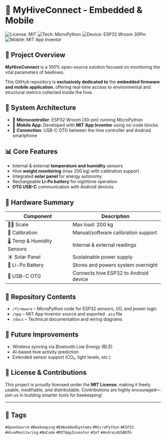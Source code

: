# 🐝 MyHiveConnect - Embedded & Mobile

![License: MIT](https://img.shields.io/badge/License-MIT-yellow.svg)
![Tech: MicroPython](https://img.shields.io/badge/Tech-MicroPython-green.svg)
![Device: ESP32 Wroom 30Pin](https://img.shields.io/badge/Hardware-ESP32--Wroom--30Pin-blue.svg)
![Mobile: MIT App Inventor](https://img.shields.io/badge/MobileApp-No--Code--MIT%20App%20Inventor-purple.svg)

## 🌟 Project Overview

**MyHiveConnect** is a 100% open-source solution focused on monitoring the vital parameters of beehives.

This GitHub repository is **exclusively dedicated to** the **embedded firmware and mobile application**, offering real-time access to environmental and structural metrics collected inside the hive.

## 🧠 System Architecture

- 🧭 **Microcontroller**: ESP32 Wroom (30-pin) running MicroPython  
- 📲 **Mobile App**: Developed with **MIT App Inventor** using no-code blocks  
- 🔌 **Connection**: USB-C OTG between the hive controller and Android smartphone

## 📊 Core Features

- Internal & external **temperature and humidity** sensors
- Hive **weight monitoring** (max 200 kg) with calibration support
- Integrated **solar panel** for energy autonomy
- Rechargeable **Li-Po battery** for nighttime operation
- **OTG USB-C** communication with Android devices

## 🧰 Hardware Summary

| Component                          | Description                                     |
|-----------------------------------|-------------------------------------------------|
| 🏋️‍♂️ Scale                        | Max load: 200 kg                                |
| 🧪 Calibration                     | Manual/software calibration support             |
| 🌡️ Temp & Humidity Sensors        | Internal & external readings                    |
| ☀️ Solar Panel                     | Sustainable power supply                        |
| 🔋 Li-Po Battery                   | Stores and powers system overnight              |
| 🔌 USB-C OTG                       | Connects hive ESP32 to Android device           |

## 📁 Repository Contents

- `/firmware` – MicroPython code for ESP32 sensors, I/O, and power logic  
- `/app` – MIT App Inventor source and exported `.aia` file  
- `/docs` – Technical documentation and wiring diagrams  

## 🚀 Future Improvements

- Wireless syncing via Bluetooth Low Energy (BLE)
- AI-based hive activity prediction
- Extended sensor support (CO₂, light levels, etc.)

## 📢 License & Contributions

This project is proudly licensed under the **MIT License**, making it freely usable, modifiable, and distributable. Contributions are highly encouraged—join us in building smarter tools for beekeeping!

---

## 📌 Tags

`#OpenSource` `#Beekeeping` `#EmbeddedSystems` `#MicroPython` `#ESP32` `#HiveMonitoring` `#NoCode` `#MITAppInventor` `#IoT` `#AndroidUSBOTG`

